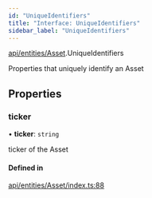 ```yaml
---
id: "UniqueIdentifiers"
title: "Interface: UniqueIdentifiers"
sidebar_label: "UniqueIdentifiers"
---
```


[api/entities/Asset](../../../../../modules/API/Entities/Asset/Asset.md).UniqueIdentifiers

Properties that uniquely identify an Asset

## Properties

### ticker

• **ticker**: `string`

ticker of the Asset

#### Defined in

[api/entities/Asset/index.ts:88](https://github.com/PolymeshAssociation/polymesh-sdk/blob/95e180d2/src/api/entities/Asset/index.ts#L88)
